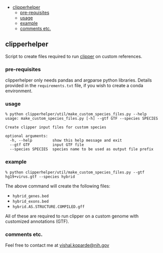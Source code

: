 <!-- TOC -->

- [clipperhelper](#clipperhelper)
    - [pre-requisites](#pre-requisites)
    - [usage](#usage)
    - [example](#example)
    - [comments etc.](#comments-etc)

<!-- /TOC -->


## clipperhelper
Script to create files required to run [clipper](https://github.com/YeoLab/clipper) on custom references.

### pre-requisites
clipperhelper only needs pandas and argparse python libraries. Details provided in the `requirements.txt` file, if you wish to create a conda environment.

### usage
```
% python clipperhelper/util/make_custom_species_files.py --help
usage: make_custom_species_files.py [-h] --gtf GTF --species SPECIES

Create clipper input files for custom species

optional arguments:
  -h, --help         show this help message and exit
  --gtf GTF          input GTF file
  --species SPECIES  species name to be used as output file prefix
```

### example
```
% python clipperhelper/util/make_custom_species_files.py --gtf hg19+virus.gtf --species hybrid
```
The above command will create the following files:

  * `hybrid_genes.bed`
  * `hybrid_exons.bed`
  * `hybrid.AS.STRUCTURE.COMPILED.gff`

All of these are required to run clipper on a custom genome with customized annotations (GTF).

### comments etc.
Feel free to contact me at vishal.koparde@nih.gov